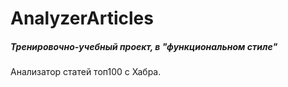 # AnalyzerArticles

##### Тренировочно-учебный проект, в "функциональном стиле"
Анализатор статей топ100 с Хабра.
